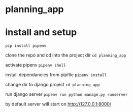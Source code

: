 # planning_app


# install and setup

`pip install pipenv`

clone the repo and cd into the project dir
`cd planning_app`

activate pipenv
`pipenv shell`

install dependancies from pipfile
`pipenv install`

change dir to django project
`cd planning_app`

run django server
`pipenv run python manage.py runserver`

by default server will start on http://127.0.0.1:8000/